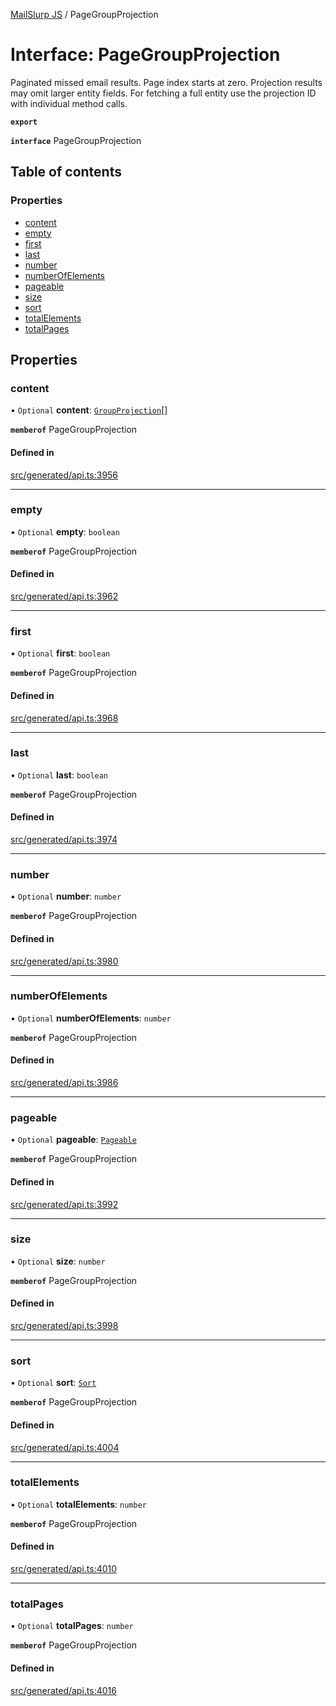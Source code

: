 [MailSlurp JS](../README.md) / PageGroupProjection

# Interface: PageGroupProjection

Paginated missed email results. Page index starts at zero. Projection results may omit larger entity fields. For fetching a full entity use the projection ID with individual method calls.

**`export`**

**`interface`** PageGroupProjection

## Table of contents

### Properties

- [content](PageGroupProjection.md#content)
- [empty](PageGroupProjection.md#empty)
- [first](PageGroupProjection.md#first)
- [last](PageGroupProjection.md#last)
- [number](PageGroupProjection.md#number)
- [numberOfElements](PageGroupProjection.md#numberofelements)
- [pageable](PageGroupProjection.md#pageable)
- [size](PageGroupProjection.md#size)
- [sort](PageGroupProjection.md#sort)
- [totalElements](PageGroupProjection.md#totalelements)
- [totalPages](PageGroupProjection.md#totalpages)

## Properties

### content

• `Optional` **content**: [`GroupProjection`](GroupProjection.md)[]

**`memberof`** PageGroupProjection

#### Defined in

[src/generated/api.ts:3956](https://github.com/mailslurp/mailslurp-client/blob/75eefbf/src/generated/api.ts#L3956)

___

### empty

• `Optional` **empty**: `boolean`

**`memberof`** PageGroupProjection

#### Defined in

[src/generated/api.ts:3962](https://github.com/mailslurp/mailslurp-client/blob/75eefbf/src/generated/api.ts#L3962)

___

### first

• `Optional` **first**: `boolean`

**`memberof`** PageGroupProjection

#### Defined in

[src/generated/api.ts:3968](https://github.com/mailslurp/mailslurp-client/blob/75eefbf/src/generated/api.ts#L3968)

___

### last

• `Optional` **last**: `boolean`

**`memberof`** PageGroupProjection

#### Defined in

[src/generated/api.ts:3974](https://github.com/mailslurp/mailslurp-client/blob/75eefbf/src/generated/api.ts#L3974)

___

### number

• `Optional` **number**: `number`

**`memberof`** PageGroupProjection

#### Defined in

[src/generated/api.ts:3980](https://github.com/mailslurp/mailslurp-client/blob/75eefbf/src/generated/api.ts#L3980)

___

### numberOfElements

• `Optional` **numberOfElements**: `number`

**`memberof`** PageGroupProjection

#### Defined in

[src/generated/api.ts:3986](https://github.com/mailslurp/mailslurp-client/blob/75eefbf/src/generated/api.ts#L3986)

___

### pageable

• `Optional` **pageable**: [`Pageable`](Pageable.md)

**`memberof`** PageGroupProjection

#### Defined in

[src/generated/api.ts:3992](https://github.com/mailslurp/mailslurp-client/blob/75eefbf/src/generated/api.ts#L3992)

___

### size

• `Optional` **size**: `number`

**`memberof`** PageGroupProjection

#### Defined in

[src/generated/api.ts:3998](https://github.com/mailslurp/mailslurp-client/blob/75eefbf/src/generated/api.ts#L3998)

___

### sort

• `Optional` **sort**: [`Sort`](Sort.md)

**`memberof`** PageGroupProjection

#### Defined in

[src/generated/api.ts:4004](https://github.com/mailslurp/mailslurp-client/blob/75eefbf/src/generated/api.ts#L4004)

___

### totalElements

• `Optional` **totalElements**: `number`

**`memberof`** PageGroupProjection

#### Defined in

[src/generated/api.ts:4010](https://github.com/mailslurp/mailslurp-client/blob/75eefbf/src/generated/api.ts#L4010)

___

### totalPages

• `Optional` **totalPages**: `number`

**`memberof`** PageGroupProjection

#### Defined in

[src/generated/api.ts:4016](https://github.com/mailslurp/mailslurp-client/blob/75eefbf/src/generated/api.ts#L4016)
